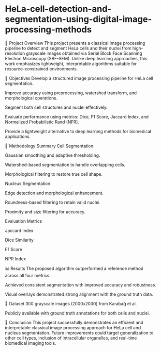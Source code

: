 # HeLa-cell-detection-and-segmentation-using-digital-image-processing-methods

📘 Project Overview
This project presents a classical image processing pipeline to detect and segment HeLa cells and their nuclei from high-resolution grayscale images obtained via Serial Block Face Scanning Electron Microscopy (SBF-SEM). Unlike deep learning approaches, this work emphasizes lightweight, interpretable algorithms suitable for resource-constrained environments.


🎯 Objectives
Develop a structured image processing pipeline for HeLa cell segmentation.

Improve accuracy using preprocessing, watershed transform, and morphological operations.

Segment both cell structures and nuclei effectively.

Evaluate performance using metrics: Dice, F1 Score, Jaccard Index, and Normalized Probabilistic Rand (NPR).

Provide a lightweight alternative to deep learning methods for biomedical applications.

🧠 Methodology Summary
Cell Segmentation

Gaussian smoothing and adaptive thresholding.

Watershed-based segmentation to handle overlapping cells.

Morphological filtering to restore true cell shape.

Nucleus Segmentation

Edge detection and morphological enhancement.

Roundness-based filtering to retain valid nuclei.

Proximity and size filtering for accuracy.

Evaluation Metrics

Jaccard Index

Dice Similarity

F1 Score

NPR Index

📊 Results
The proposed algorithm outperformed a reference method across all four metrics.

Achieved consistent segmentation with improved accuracy and robustness.

Visual overlays demonstrated strong alignment with the ground truth data.

📂 Dataset
300 grayscale images (2000x2000) from Karabağ et al.

Publicly available with ground truth annotations for both cells and nuclei.


📌 Conclusion
This project successfully demonstrates an efficient and interpretable classical image processing approach for HeLa cell and nucleus segmentation. Future improvements could target generalization to other cell types, inclusion of intracellular organelles, and real-time biomedical imaging tools.
